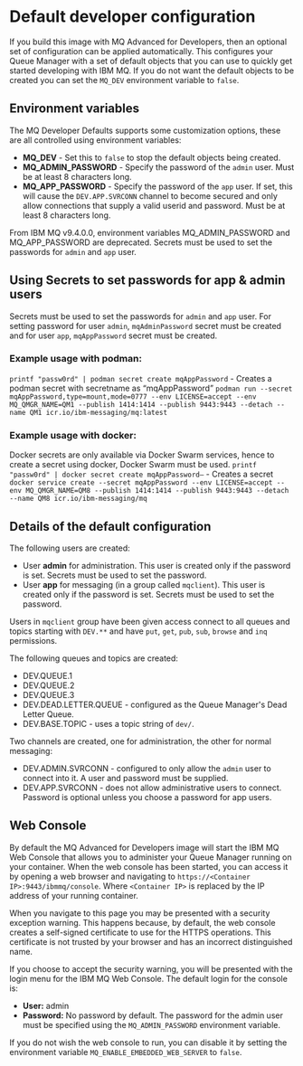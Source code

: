 # Default developer configuration

If you build this image with MQ Advanced for Developers, then an optional set of configuration can be applied automatically.  This configures your Queue Manager with a set of default objects that you can use to quickly get started developing with IBM MQ. If you do not want the default objects to be created you can set the `MQ_DEV` environment variable to `false`.

## Environment variables

The MQ Developer Defaults supports some customization options, these are all controlled using environment variables:

* **MQ_DEV** - Set this to `false` to stop the default objects being created.
* **MQ_ADMIN_PASSWORD** - Specify the password of the `admin` user. Must be at least 8 characters long.
* **MQ_APP_PASSWORD** - Specify the password of the `app` user. If set, this will cause the `DEV.APP.SVRCONN` channel to become secured and only allow connections that supply a valid userid and password. Must be at least 8 characters long.

From IBM MQ v9.4.0.0, environment variables MQ_ADMIN_PASSWORD and MQ_APP_PASSWORD are deprecated. Secrets must be used to set the passwords for `admin` and `app` user.

## Using Secrets to set passwords for app & admin users

Secrets must be used to set the passwords for `admin` and `app` user. For setting password for user `admin`, `mqAdminPassword` secret must be created and for user `app`, `mqAppPassword` secret must be created.

### Example usage with podman:

`printf "passw0rd" | podman secret create mqAppPassword` - Creates a podman secret with secretname as “mqAppPassword”
`podman run --secret mqAppPassword,type=mount,mode=0777 --env LICENSE=accept --env MQ_QMGR_NAME=QM1 --publish 1414:1414 --publish 9443:9443 --detach --name QM1 icr.io/ibm-messaging/mq:latest`

### Example usage with docker:

Docker secrets are only available via Docker Swarm services, hence to create a secret using docker, Docker Swarm must be used.
`printf "passw0rd" | docker secret create mqAppPassword–` - Creates a secret
`docker service create --secret mqAppPassword --env LICENSE=accept --env MQ_QMGR_NAME=QM8 --publish 1414:1414 --publish 9443:9443 --detach --name QM8 icr.io/ibm-messaging/mq`


## Details of the default configuration

The following users are created:

* User **admin** for administration. This user is created only if the password is set. Secrets must be used to set the password.
* User **app** for messaging (in a group called `mqclient`). This user is created only if the password is set. Secrets must be used to set the password.

Users in `mqclient` group have been given access connect to all queues and topics starting with `DEV.**` and have `put`, `get`, `pub`, `sub`, `browse` and `inq` permissions.

The following queues and topics are created:

* DEV.QUEUE.1
* DEV.QUEUE.2
* DEV.QUEUE.3
* DEV.DEAD.LETTER.QUEUE - configured as the Queue Manager's Dead Letter Queue.
* DEV.BASE.TOPIC - uses a topic string of `dev/`.

Two channels are created, one for administration, the other for normal messaging:

* DEV.ADMIN.SVRCONN - configured to only allow the `admin` user to connect into it.  A user and password must be supplied.
* DEV.APP.SVRCONN - does not allow administrative users to connect.  Password is optional unless you choose a password for app users.

## Web Console

By default the MQ Advanced for Developers image will start the IBM MQ Web Console that allows you to administer your Queue Manager running on your container. When the web console has been started, you can access it by opening a web browser and navigating to `https://<Container IP>:9443/ibmmq/console`. Where `<Container IP>` is replaced by the IP address of your running container.

When you navigate to this page you may be presented with a security exception warning. This happens because, by default, the web console creates a self-signed certificate to use for the HTTPS operations. This certificate is not trusted by your browser and has an incorrect distinguished name.

If you choose to accept the security warning, you will be presented with the login menu for the IBM MQ Web Console. The default login for the console is:

* **User:** admin
* **Password:** No password by default. The password for the admin user must be specified using the `MQ_ADMIN_PASSWORD` environment variable.

If you do not wish the web console to run, you can disable it by setting the environment variable `MQ_ENABLE_EMBEDDED_WEB_SERVER` to `false`.
